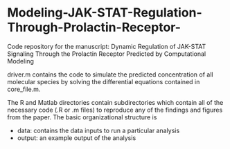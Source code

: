 # Modeling-JAK-STAT-Regulation-Through-Prolactin-Receptor-
Code repository for the manuscript: Dynamic Regulation of JAK-STAT Signaling Through the Prolactin Receptor Predicted by Computational Modeling 

driver.m contains the code to simulate the predicted concentration of all molecular species by solving the differential equations contained in core_file.m.

The R and Matlab directories contain subdirectories which contain all of the necessary code (.R or .m files) to reproduce any of the findings and figures from the paper. The basic organizational structure is
- data: contains the data inputs to run a particular analysis
- output: an example output of the analysis
